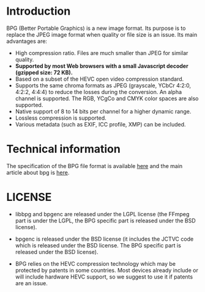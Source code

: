 # Introduction

BPG (Better Portable Graphics) is a new image format. Its purpose is to replace the JPEG image format when quality or file size is an issue. Its main advantages are:
  - High compression ratio. Files are much smaller than JPEG for similar quality.
  - **Supported by most Web browsers with a small Javascript decoder (gzipped size: 72 KB).**
  - Based on a subset of the HEVC open video compression standard.
  - Supports the same chroma formats as JPEG (grayscale, YCbCr 4:2:0, 4:2:2, 4:4:4) to reduce the losses during the conversion. An alpha channel is supported. The RGB, YCgCo and CMYK color spaces are also supported.
  - Native support of 8 to 14 bits per channel for a higher dynamic range.
  - Lossless compression is supported.
  - Various metadata (such as EXIF, ICC profile, XMP) can be included.

# Technical information

The specification of the BPG file format is available [here](http://bellard.org/bpg/bpg_spec.txt) and the main article about bpg is [here](http://bellard.org/bpg/).

# LICENSE

- libbpg and bpgenc are released under the LGPL license (the FFmpeg
 part is under the LGPL, the BPG specific part is released under
 the BSD license).

- bpgenc is released under the BSD license (it includes the JCTVC
 code which is released under the BSD license. The BPG specific
 part is released under the BSD license).

- BPG relies on the HEVC compression technology which may be
 protected by patents in some countries. Most devices already
 include or will include hardware HEVC support, so we suggest to
 use it if patents are an issue.
